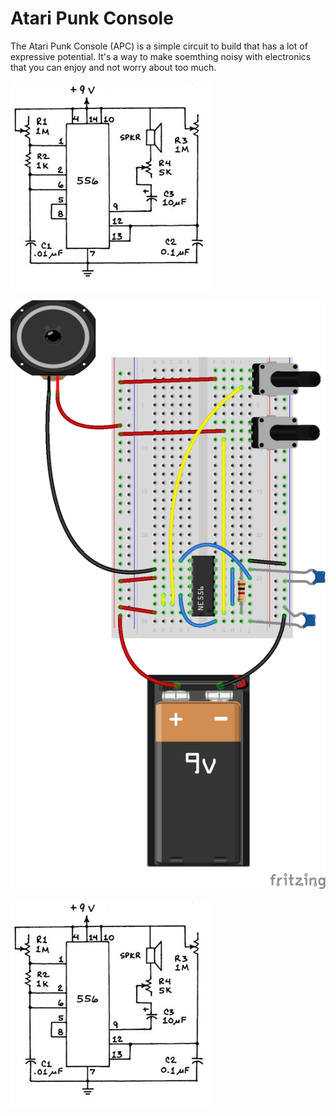 # Atari Punk Console

The Atari Punk Console (APC) is a simple circuit to build that has a lot of expressive potential. It's a way to make soemthing noisy with electronics that you can enjoy and not worry about too much.

![APC Forest Mim's schematic](apc-mims-schematic.jpg "APC Forest Mim's schematic")

![APC Forest Mim's schematic](APC_bb.png "on a bb")

![APC Forest Mim's schematic](apc-mims-schematic.jpg "APC Forest Mim's schematic")
